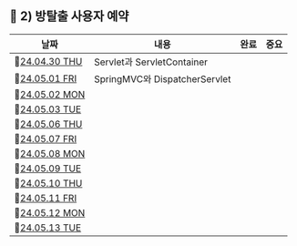 ## 🚀 2) 방탈출 사용자 예약

| 날짜 | 내용 | 완료 | 중요 |
|--------|--------|--------|--------|
| 📆[24.04.30 THU](https://github.com/nayonsoso/WIL/blob/main/level2/2-room-escape-member/1.md) | Servlet과 ServletContainer |  |  |
| 📆[24.05.01 FRI](https://github.com/nayonsoso/WIL/blob/main/level2/2-room-escape-member/2.md) | SpringMVC와 DispatcherServlet |  |  |
| 📆[24.05.02 MON](https://github.com/nayonsoso/WIL/blob/main/level2/2-room-escape-member/3.md) |  |  |  |
| 📆[24.05.03 TUE](https://github.com/nayonsoso/WIL/blob/main/level2/2-room-escape-member/4.md) |  |  |  |
| 📆[24.05.06 THU](https://github.com/nayonsoso/WIL/blob/main/level2/2-room-escape-member/5.md) |  |  |  |
| 📆[24.05.07 FRI](https://github.com/nayonsoso/WIL/blob/main/level2/2-room-escape-member/6.md) |  |  |  |
| 📆[24.05.08 MON](https://github.com/nayonsoso/WIL/blob/main/level2/2-room-escape-member/7.md) |  |  |  |
| 📆[24.05.09 TUE](https://github.com/nayonsoso/WIL/blob/main/level2/2-room-escape-member/8.md) |  |  |  |
| 📆[24.05.10 THU](https://github.com/nayonsoso/WIL/blob/main/level2/2-room-escape-member/9.md) |  |  |  |
| 📆[24.05.11 FRI](https://github.com/nayonsoso/WIL/blob/main/level2/2-room-escape-member/10.md) |  |  |  |
| 📆[24.05.12 MON](https://github.com/nayonsoso/WIL/blob/main/level2/2-room-escape-member/11.md) |  |  |  |
| 📆[24.05.13 TUE](https://github.com/nayonsoso/WIL/blob/main/level2/2-room-escape-member/12.md) |  |  |  |

